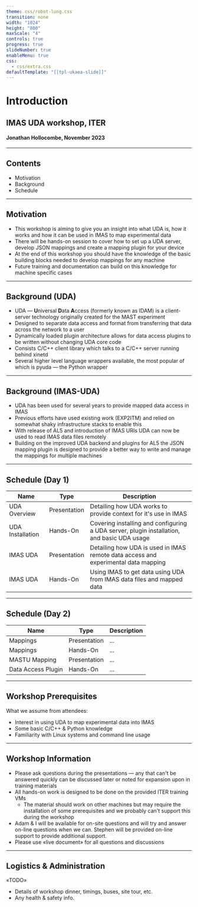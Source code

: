 ```yaml
---
theme: css/robot-lung.css
transition: none
width: "1024"
height: "800"
maxScale: "4"
controls: true
progress: true
slideNumber: true
enableMenu: true
css:
  - css/extra.css
defaultTemplate: "[[tpl-ukaea-slide]]"
---
```

<!-- slide template="[[tpl-ukaea-title]]" -->

# Introduction
## IMAS UDA workshop, ITER
#### Jonathan Hollocombe, November 2023

---
## Contents

- Motivation
- Background
- Schedule

---
## Motivation

- This workshop is aiming to give you an insight into what UDA is, how it works and how it can be used in IMAS to map experimental data
- There will be hands-on session to cover how to set up a UDA server, develop JSON mappings and create a mapping plugin for your device
- At the end of this workshop you should have the knowledge of the basic building blocks needed to develop mappings for any machine
- Future training and documentation can build on this knowledge for machine specific cases

---
## Background (UDA)

- UDA &#8212; **U**niversal **D**ata **A**ccess (formerly known as IDAM) is a client-server technology originally created for the MAST experiment
- Designed to separate data access and format from transferring that data across the network to a user
- Dynamically loaded plugin architecture allows for data access plugins to be written without changing UDA core code
- Consists C/C++ client library which talks to a C/C++ server running behind xinetd
- Several higher level language wrappers available, the most popular of which is pyuda &#8212; the Python wrapper

---
## Background (IMAS-UDA)

- UDA has been used for several years to provide mapped data access in IMAS
- Previous efforts have used existing work (EXP2ITM) and relied on somewhat shaky infrastructure stacks to enable this
- With release of AL5 and introduction of IMAS URIs UDA can now be used to read IMAS data files remotely
- Building on the improved UDA backend and plugins for AL5 the JSON mapping plugin is designed to provide a better way to write and manage the mappings for multiple machines

---
## Schedule (Day 1)

| Name | Type | Description |
| -----|-------| ------------|
| UDA Overview | Presentation | Detailing how UDA works to provide context for it's use in IMAS |
| UDA Installation | Hands-On | Covering installing and configuring a UDA server, plugin installation, and basic UDA usage |
| IMAS UDA | Presentation |  Detailing how UDA is used in IMAS remote data access and experimental data mapping |
| IMAS UDA | Hands-On | Using IMAS to get data using UDA from IMAS data files and mapped data |


---
## Schedule (Day 2)

| Name | Type | Description |
| -----|-------| ------------|
| Mappings | Presentation | ... |
| Mappings | Hands-On | ... |
| MASTU Mapping | Presentation | ... |
| Data Access Plugin | Hands-On | ... |

---
## Workshop Prerequisites

What we assume from attendees:<!-- element style="text-align: left; width: 90%" -->

- Interest in using UDA to map experimental data into IMAS
- Some basic C/C++ & Python knowledge
- Familiarity with Linux systems and command line usage

---
## Workshop Information

- Please ask questions during the presentations &#8212; any that can't be answered quickly can be discussed later or noted for expansion upon in training materials
- All hands-on work is designed to be done on the provided ITER training VMs
	- The material should work on other machines but may require the installation of some prerequisites and we probably can't support this during the workshop
- Adam & I will be available for on-site questions and will try and answer on-line questions when we can. Stephen will be provided on-line support to provide additional support.
- Please use «live document» for all questions and discussions

---
## Logistics & Administration

«TODO»

- Details of workshop dinner, timings, buses, site tour, etc.
- Any health & safety info.